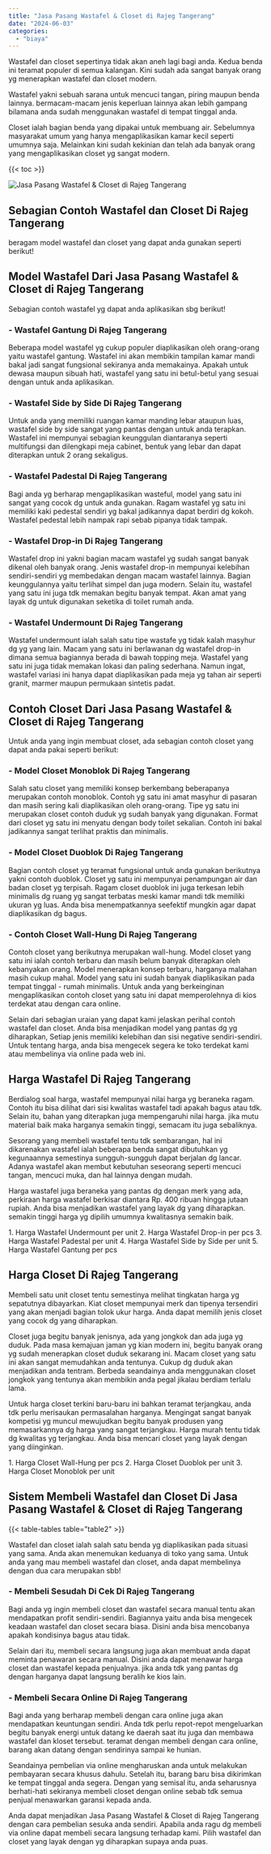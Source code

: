 ```yaml
---
title: "Jasa Pasang Wastafel & Closet di Rajeg Tangerang"
date: "2024-06-03"
categories: 
  - "biaya"
---
```


Wastafel dan closet sepertinya tidak akan aneh lagi bagi anda. Kedua benda ini teramat populer di semua kalangan. Kini sudah ada sangat banyak orang yg menerapkan wastafel dan closet modern.

Wastafel yakni sebuah sarana untuk mencuci tangan, piring maupun benda lainnya. bermacam-macam jenis keperluan lainnya akan lebih gampang bilamana anda sudah menggunakan wastafel di tempat tinggal anda.

Closet ialah bagian benda yang dipakai untuk membuang air. Sebelumnya masyarakat umum yang hanya mengaplikasikan kamar kecil seperti umumnya saja. Melainkan kini sudah kekinian dan telah ada banyak orang yang mengaplikasikan closet yg sangat modern.

{{< toc >}}

![Jasa Pasang Wastafel & Closet di Rajeg Tangerang](/images/wastafel-closet-murah29.png)

## Sebagian Contoh Wastafel dan Closet Di Rajeg Tangerang

beragam model wastafel dan closet yang dapat anda gunakan seperti berikut!

## Model Wastafel Dari Jasa Pasang Wastafel & Closet di Rajeg Tangerang

Sebagian contoh wastafel yg dapat anda aplikasikan sbg berikut!

### \- Wastafel Gantung Di Rajeg Tangerang

Beberapa model wastafel yg cukup populer diaplikasikan oleh orang-orang yaitu wastafel gantung. Wastafel ini akan membikin tampilan kamar mandi bakal jadi sangat fungsional sekiranya anda memakainya. Apakah untuk dewasa maupun sibuah hati, wastafel yang satu ini betul-betul yang sesuai dengan untuk anda aplikasikan.

### \- Wastafel Side by Side Di Rajeg Tangerang

Untuk anda yang memiliki ruangan kamar manding lebar ataupun luas, wastafel side by side sangat yang pantas dengan untuk anda terapkan. Wastafel ini mempunyai sebagian keunggulan diantaranya seperti multifungsi dan dilengkapi meja cabinet, bentuk yang lebar dan dapat diterapkan untuk 2 orang sekaligus.

### \- Wastafel Padestal Di Rajeg Tangerang

Bagi anda yg berharap mengaplikasikan wasteful, model yang satu ini sangat yang cocok dg untuk anda gunakan. Ragam wastafel yg satu ini memiliki kaki pedestal sendiri yg bakal jadikannya dapat berdiri dg kokoh. Wastafel pedestal lebih nampak rapi sebab pipanya tidak tampak.

### \- Wastafel Drop-in Di Rajeg Tangerang

Wastafel drop ini yakni bagian macam wastafel yg sudah sangat banyak dikenal oleh banyak orang. Jenis wastafel drop-in mempunyai kelebihan sendiri-sendiri yg membedakan dengan macam wastafel lainnya. Bagian keunggulannya yaitu terlihat simpel dan juga modern. Selain itu, wastafel yang satu ini juga tdk memakan begitu banyak tempat. Akan amat yang layak dg untuk digunakan seketika di toilet rumah anda.

### \- Wastafel Undermount Di Rajeg Tangerang

Wastafel undermount ialah salah satu tipe wastafe yg tidak kalah masyhur dg yg yang lain. Macam yang satu ini berlawanan dg wastafel drop-in dimana semua bagiannya berada di bawah topping meja. Wastafel yang satu ini juga tidak memakan lokasi dan paling sederhana. Namun ingat, wastafel variasi ini hanya dapat diaplikasikan pada meja yg tahan air seperti granit, marmer maupun permukaan sintetis padat.

## Contoh Closet Dari Jasa Pasang Wastafel & Closet di Rajeg Tangerang

Untuk anda yang ingin membuat closet, ada sebagian contoh closet yang dapat anda pakai seperti berikut:

### \- Model Closet Monoblok Di Rajeg Tangerang

Salah satu closet yang memiliki konsep berkembang beberapanya merupakan contoh monoblok. Contoh yg satu ini amat masyhur di pasaran dan masih sering kali diaplikasikan oleh orang-orang. Tipe yg satu ini merupakan closet contoh duduk yg sudah banyak yang digunakan. Format dari closet yg satu ini menyatu dengan body toilet sekalian. Contoh ini bakal jadikannya sangat terlihat praktis dan minimalis.

### \- Model Closet Duoblok Di Rajeg Tangerang

Bagian contoh closet yg teramat fungsional untuk anda gunakan berikutnya yakni contoh duoblok. Closet yg satu ini mempunyai penampungan air dan badan closet yg terpisah. Ragam closet duoblok ini juga terkesan lebih minimalis dg ruang yg sangat terbatas meski kamar mandi tdk memiliki ukuran yg luas. Anda bisa menempatkannya seefektif mungkin agar dapat diaplikasikan dg bagus.

### \- Contoh Closet Wall-Hung Di Rajeg Tangerang

Contoh closet yang berikutnya merupakan wall-hung. Model closet yang satu ini ialah contoh terbaru dan masih belum banyak diterapkan oleh kebanyakan orang. Model menerapkan konsep terbaru, harganya malahan masih cukup mahal. Model yang satu ini sudah banyak diaplikasikan pada tempat tinggal - rumah minimalis. Untuk anda yang berkeinginan mengaplikasikan contoh closet yang satu ini dapat memperolehnya di kios terdekat atau dengan cara online.

Selain dari sebagian uraian yang dapat kami jelaskan perihal contoh wastafel dan closet. Anda bisa menjadikan model yang pantas dg yg diharapkan, Setiap jenis memiliki kelebihan dan sisi negative sendiri-sendiri. Untuk tentang harga, anda bisa mengecek segera ke toko terdekat kami atau membelinya via online pada web ini.

## Harga Wastafel Di Rajeg Tangerang

Berdialog soal harga, wastafel mempunyai nilai harga yg beraneka ragam. Contoh itu bisa dilihat dari sisi kwalitas wastafel tadi apakah bagus atau tdk. Selain itu, bahan yang diterapkan juga mempengaruhi nilai harga. jika mutu material baik maka harganya semakin tinggi, semacam itu juga sebaliknya.

Sesorang yang membeli wastafel tentu tdk sembarangan, hal ini dikarenakan wastafel ialah beberapa benda sangat dibutuhkan yg kegunaannya semestinya sungguh-sungguh dapat berjalan dg lancar. Adanya wastafel akan membut kebutuhan seseorang seperti mencuci tangan, mencuci muka, dan hal lainnya dengan mudah.

Harga wastafel juga beraneka yang pantas dg dengan merk yang ada, perkiraan harga wastafel berkisar diantara Rp. 400 ribuan hingga jutaan rupiah. Anda bisa menjadikan wastafel yang layak dg yang diharapkan. semakin tinggi harga yg dipilih umumnya kwalitasnya semakin baik.

1\. Harga Wastafel Undermount per unit 2. Harga Wastafel Drop-in per pcs 3. Harga Wastafel Padestal per unit 4. Harga Wastafel Side by Side per unit 5. Harga Wastafel Gantung per pcs

## Harga Closet Di Rajeg Tangerang

Membeli satu unit closet tentu semestinya melihat tingkatan harga yg sepatutnya dibayarkan. Kiat closet mempunyai merk dan tipenya tersendiri yang akan menjadi bagian tolok ukur harga. Anda dapat memilih jenis closet yang cocok dg yang diharapkan.

Closet juga begitu banyak jenisnya, ada yang jongkok dan ada juga yg duduk. Pada masa kemajuan jaman yg kian modern ini, begitu banyak orang yg sudah menerapkan closet duduk sekarang ini. Macam closet yang satu ini akan sangat memudahkan anda tentunya. Cukup dg duduk akan menjadikan anda tentram. Berbeda seandainya anda menggunakan closet jongkok yang tentunya akan membikin anda pegal jikalau berdiam terlalu lama.

Untuk harga closet terkini baru-baru ini bahkan teramat terjangkau, anda tdk perlu merisaukan permasalahan harganya. Mengingat sangat banyak kompetisi yg muncul mewujudkan begitu banyak produsen yang memasarkannya dg harga yang sangat terjangkau. Harga murah tentu tidak dg kwalitas yg terjangkau. Anda bisa mencari closet yang layak dengan yang diinginkan.

1\. Harga Closet Wall-Hung per pcs 2. Harga Closet Duoblok per unit 3. Harga Closet Monoblok per unit

## Sistem Membeli Wastafel dan Closet Di Jasa Pasang Wastafel & Closet di Rajeg Tangerang

{{< table-tables table="table2" >}}

Wastafel dan closet ialah salah satu benda yg diaplikasikan pada situasi yang sama. Anda akan menemukan keduanya di toko yang sama. Untuk anda yang mau membeli wastafel dan closet, anda dapat membelinya dengan dua cara merupakan sbb!

### \- Membeli Sesudah Di Cek Di Rajeg Tangerang

Bagi anda yg ingin membeli closet dan wastafel secara manual tentu akan mendapatkan profit sendiri-sendiri. Bagiannya yaitu anda bisa mengecek keadaan wastafel dan closet secara biasa. Disini anda bisa mencobanya apakah kondisinya bagus atau tidak.

Selain dari itu, membeli secara langsung juga akan membuat anda dapat meminta penawaran secara manual. Disini anda dapat menawar harga closet dan wastafel kepada penjualnya. jika anda tdk yang pantas dg dengan harganya dapat langsung beralih ke kios lain.

### \- Membeli Secara Online Di Rajeg Tangerang

Bagi anda yang berharap membeli dengan cara online juga akan mendapatkan keuntungan sendiri. Anda tdk perlu repot-repot mengeluarkan begitu banyak energi untuk datang ke daerah saat itu juga dan membawa wastafel dan kloset tersebut. teramat dengan membeli dengan cara online, barang akan datang dengan sendirinya sampai ke hunian.

Seandainya pembelian via online mengharuskan anda untuk melakukan pembayaran secara khusus dahulu. Setelah itu, barang baru bisa dikirimkan ke tempat tinggal anda segera. Dengan yang semisal itu, anda seharusnya berhati-hati sekiranya membeli closet dengan online sebab tdk semua penjual menawarkan garansi kepada anda.

Anda dapat menjadikan Jasa Pasang Wastafel & Closet di Rajeg Tangerang dengan cara pembelian sesuka anda sendiri. Apabila anda ragu dg membeli via online dapat membeli secara langsung terhadap kami. Pilih wastafel dan closet yang layak dengan yg diharapkan supaya anda puas.
